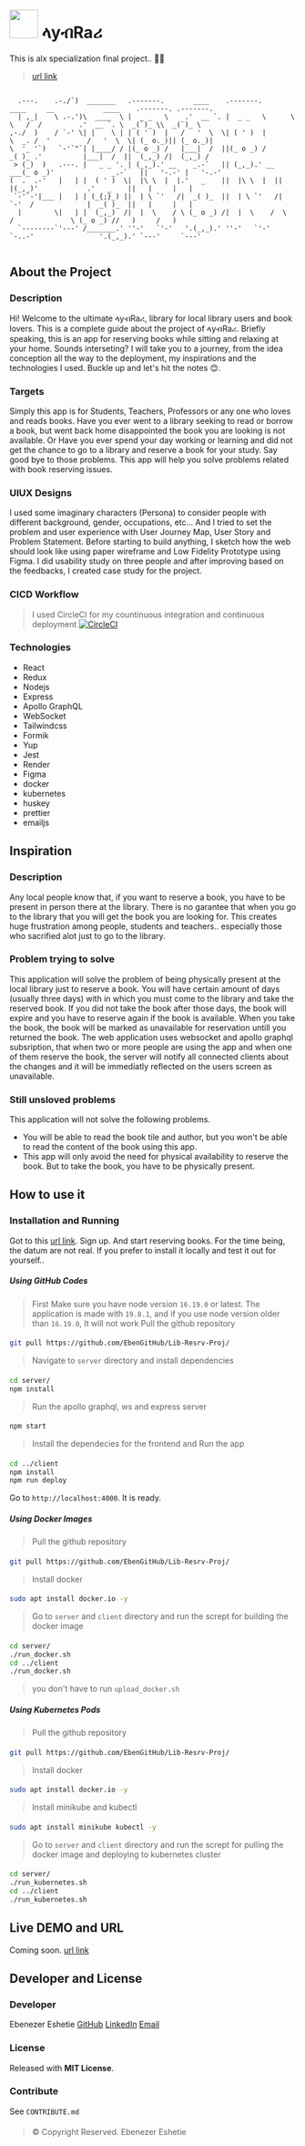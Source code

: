 # <img src="https://raw.githubusercontent.com/EbenGitHub/Lib-Resrv-Proj/main/client/src/assets/lib.webp" data-canonical-src="https://gyazo.com/eb5c5741b6a9a16c692170a41a49c858.png" width="50" height="50" /> ላyብRaሪ 
This is alx specialization final project.. 🥳🥳
> [url link](https://library-31bw.onrender.com/)
```

  .---.    .-./`)  _______   .-------.       ____    .-------.       ____     __            ____    .-------. .-------.  
  | ,_|    \ .-.')\  ____  \ |  _ _   \    .'  __ `. |  _ _   \      \   \   /  /         .'  __ `. \  _(`)_ \\  _(`)_ \ 
,-./  )    / `-' \| |    \ | | ( ' )  |   /   '  \  \| ( ' )  |       \  _. /  '         /   '  \  \| (_ o._)|| (_ o._)| 
\  '_ '`)   `-'`"`| |____/ / |(_ o _) /   |___|  /  ||(_ o _) /        _( )_ .'          |___|  /  ||  (_,_) /|  (_,_) / 
 > (_)  )   .---. |   _ _ '. | (_,_).' __    _.-`   || (_,_).' __  ___(_ o _)'              _.-`   ||   '-.-' |   '-.-'  
(  .  .-'   |   | |  ( ' )  \|  |\ \  |  |.'   _    ||  |\ \  |  ||   |(_,_)'            .'   _    ||   |     |   |      
 `-'`-'|___ |   | | (_{;}_) ||  | \ `'   /|  _( )_  ||  | \ `'   /|   `-'  /             |  _( )_  ||   |     |   |      
  |        \|   | |  (_,_)  /|  |  \    / \ (_ o _) /|  |  \    /  \      /              \ (_ o _) //   )     /   )      
  `--------`'---' /_______.' ''-'   `'-'   '.(_,_).' ''-'   `'-'    `-..-'                '.(_,_).' `---'     `---'      
                                                                                                                         

```

## About the Project
### Description
Hi! Welcome to the ultimate ላyብRaሪ, library for local library users and book lovers. This is a complete guide about the project of ላyብRaሪ. Briefly speaking, this is an app for reserving books while sitting and relaxing at your home. Sounds interseting? I will take you to a journey, from the idea conception all the way to the deployment, my inspirations and the technologies I used. Buckle up and let's hit the notes 😊.
### Targets
Simply this app is for Students, Teachers, Professors or any one who loves and reads books. Have you ever went to a library seeking to read or borrow a  book, but went back home disappointed the book you are looking is not available. Or Have you ever spend your day working or learning and did not get the chance to go to a library and reserve a book for your study. Say good bye to those problems. This app will help you solve problems related with book reserving issues.
### UIUX Designs
I used some imaginary characters (Persona) to consider people with different background, gender, occupations, etc...
And I tried to set the problem and user experience with User Journey Map, User Story and Problem Statement.
Before starting to build anything, I sketch how the web should look like using paper wireframe and Low Fidelity Prototype using Figma.
I did usability study on three people and after improving based on the feedbacks, I created case study for the project.
### CICD Workflow
> I used CircleCI for my countinuous integration and continuous deployment
[![CircleCI](https://dl.circleci.com/status-badge/img/gh/Eenrics/Udacity-ML-app/tree/main.svg?style=svg)](https://dl.circleci.com/status-badge/redirect/gh/Eenrics/Udacity-ML-app/tree/main)
### Technologies
* React
* Redux
* Nodejs
* Express
* Apollo GraphQL
* WebSocket
* Tailwindcss
* Formik
* Yup
* Jest
* Render
* Figma
* docker
* kubernetes
* huskey
* prettier
* emailjs

####

## Inspiration
### Description
Any local people know that, if you want to reserve a book, you have to be present in person there at the library. There is no garantee that when you go to the library that you will get the book you are looking for. This creates huge frustration among people, students and teachers.. especially those who sacrified alot just to go to the library.
### Problem trying to solve
This application will solve the problem of being physically present at the local library just to reserve a book. You will have certain amount of days (usually three days) with in which you must come to the library and take the reserved book. If you did not take the book after those days, the book will expire and you have to reserve again if the book is available. When you take the book, the book will be marked as unavailable for reservation untill you returned the book. The web application uses websocket and apollo graphql subsription, that when two or more people are using the app and when one of them reserve the book, the server will notify all connected clients about the changes and it will be immediatly reflected on the users screen as unavailable.
### Still unsloved problems
This application will not solve the following problems.
* You will be able to read the book tile and author, but you won't be able to read the content of the book using this app.
* This app will only avoid the need for physical availability to reserve the book. But to take the book, you have to be physically present.

####

## How to use it
### Installation and Running
Got to this [url link](https://library-31bw.onrender.com/). Sign up. And start reserving books. For the time being, the datum are not real.
If you prefer to install it locally and test it out for yourself..

##### Using GitHub Codes
> First Make sure you have node version `16.19.0` or latest. The application is made with `19.8.1`, and if you use node version older than `16.19.0`, It will not work
> Pull the github repository
####
```bash
git pull https://github.com/EbenGitHub/Lib-Resrv-Proj/
```
> Navigate to `server` directory and install dependencies
####
```bash
cd server/
npm install
```
> Run the apollo graphql, ws and express server
####
```bash
npm start
```
> Install the dependecies for the frontend and Run the app
####
```bash
cd ../client
npm install
npm run deploy
```
Go to `http://localhost:4000`. It is ready.

##### Using Docker Images
> Pull the github repository
####
```bash
git pull https://github.com/EbenGitHub/Lib-Resrv-Proj/
```
> Install docker
####
```bash
sudo apt install docker.io -y
```
> Go to `server` and `client` directory and run the scrept for building the docker image
####
```bash
cd server/
./run_docker.sh
cd ../client
./run_docker.sh
```
> you don't have to run `upload_docker.sh`

##### Using Kubernetes Pods
> Pull the github repository
####
```bash
git pull https://github.com/EbenGitHub/Lib-Resrv-Proj/
```
> Install docker
####
```bash
sudo apt install docker.io -y
```
> Install minikube and kubectl
####
```bash
sudo apt install minikube kubectl -y
```
> Go to `server` and `client` directory and run the scrept for pulling the docker image and deploying to kubernetes cluster
####
```bash
cd server/
./run_kubernetes.sh
cd ../client
./run_kubernetes.sh
```
####

## Live DEMO and URL
Coming soon. [url link](https://library-31bw.onrender.com/)
####

## Developer and License
### Developer
Ebenezer Eshetie [GitHub](https://github.com/EbenGitHub) [LinkedIn](https://www.linkedin.com/in/abenezereshetie/) [Email](mailto:abenezergooo@gmail.com)
### License
Released with __MIT License__.
### Contribute
See `CONTRIBUTE.md`
####
> © Copyright Reserved. Ebenezer Eshetie
